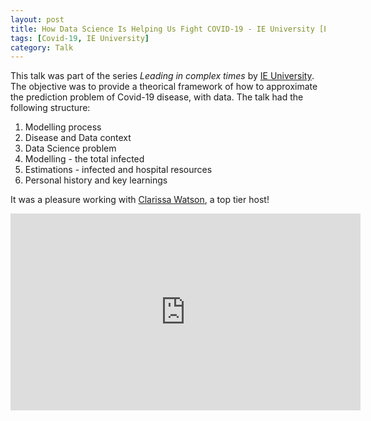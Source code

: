 ```yaml
---
layout: post
title: How Data Science Is Helping Us Fight COVID-19 - IE University [ENG]
tags: [Covid-19, IE University]
category: Talk
---
```


This talk was part of the series *Leading in complex times* by [IE University](https://www.ie.edu/university/). The objective was to provide a theorical framework of how to approximate the prediction problem of Covid-19 disease, with data. The talk had the following structure:

1. Modelling process
2. Disease and Data context
3. Data Science problem
4. Modelling - the total infected
5. Estimations - infected and hospital resources
6. Personal history and key learnings

It was a pleasure working with [Clarissa Watson](https://www.linkedin.com/in/clarissawatson/), a top tier host!

<p align="center">
<iframe src="https://www.youtube.com/embed/Bl2LG8XyyF4" width="560" height="315" frameborder="0" align="center"></iframe>
</p>